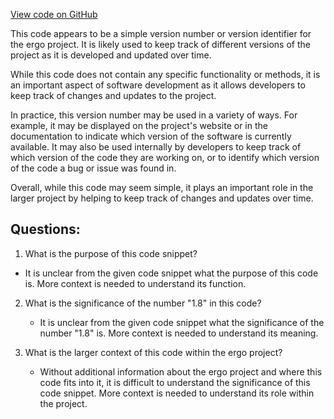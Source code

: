 [View code on GitHub](https://github.com/ergoplatform/ergo/target/streams/_global/assemblyOption/_global/streams/assembly/7dc20f19e55f016d4ec442cea98b2d31a004c840_189e46b64f39a5f4f6de2cbdf20f42061b10d961_da39a3ee5e6b4b0d3255bfef95601890afd80709/org/fusesource/leveldbjni/version.txt)

This code appears to be a simple version number or version identifier for the ergo project. It is likely used to keep track of different versions of the project as it is developed and updated over time. 

While this code does not contain any specific functionality or methods, it is an important aspect of software development as it allows developers to keep track of changes and updates to the project. 

In practice, this version number may be used in a variety of ways. For example, it may be displayed on the project's website or in the documentation to indicate which version of the software is currently available. It may also be used internally by developers to keep track of which version of the code they are working on, or to identify which version of the code a bug or issue was found in. 

Overall, while this code may seem simple, it plays an important role in the larger project by helping to keep track of changes and updates over time.
## Questions: 
 1. What is the purpose of this code snippet?
   - It is unclear from the given code snippet what the purpose of this code is. More context is needed to understand its function.

2. What is the significance of the number "1.8" in this code?
   - It is unclear from the given code snippet what the significance of the number "1.8" is. More context is needed to understand its meaning.

3. What is the larger context of this code within the ergo project?
   - Without additional information about the ergo project and where this code fits into it, it is difficult to understand the significance of this code snippet. More context is needed to understand its role within the project.